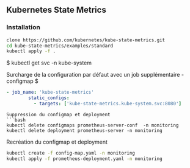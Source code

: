 

## Kubernetes State Metrics

### Installation

```bash
clone https://github.com/kubernetes/kube-state-metrics.git
cd kube-state-metrics/examples/standard
kubectl apply -f .
```

$  kubectl get svc -n kube-system   


Surcharge de la configuration par défaut avec un job supplémentaire - configmap
$

```yaml
- job_name: 'kube-state-metrics'
        static_configs:
          - targets: ['kube-state-metrics.kube-system.svc:8080']
```



```
Suppression du configmap et deployment
```bash
kubectl delete configmaps prometheus-server-conf  -n monitoring
kubectl delete deployment prometheus-server -n monitoring
```

Recréation du configmap et deployment
```bash
kubectl create -f config-map.yaml -n monitoring
kubectl apply -f prometheus-deployment.yaml -n monitoring